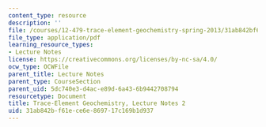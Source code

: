 ```yaml
---
content_type: resource
description: ''
file: /courses/12-479-trace-element-geochemistry-spring-2013/31ab842bf61ece6e869717c169b1d937_MIT12_479S13_lec2.pdf
file_type: application/pdf
learning_resource_types:
- Lecture Notes
license: https://creativecommons.org/licenses/by-nc-sa/4.0/
ocw_type: OCWFile
parent_title: Lecture Notes
parent_type: CourseSection
parent_uid: 5dc740e3-d4ac-e89d-6a43-6b9442708794
resourcetype: Document
title: Trace-Element Geochemistry, Lecture Notes 2
uid: 31ab842b-f61e-ce6e-8697-17c169b1d937
---
```


